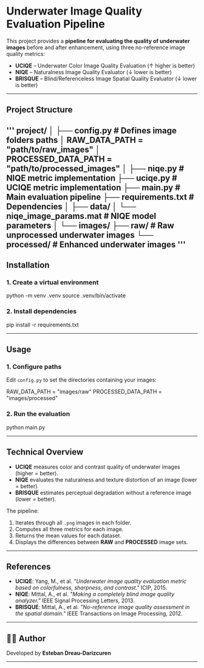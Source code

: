 #  Underwater Image Quality Evaluation Pipeline

This project provides a **pipeline for evaluating the quality of underwater images** before and after enhancement, using three no-reference image quality metrics:

- **UCIQE** – Underwater Color Image Quality Evaluation (↑ higher is better)  
- **NIQE** – Naturalness Image Quality Evaluator (↓ lower is better)  
- **BRISQUE** – Blind/Referenceless Image Spatial Quality Evaluator (↓ lower is better)

---

##  Project Structure
'''
project/
│
├── config.py                # Defines image folders paths
│      RAW_DATA_PATH = "path/to/raw_images"
│      PROCESSED_DATA_PATH = "path/to/processed_images"
│
├── niqe.py                  # NIQE metric implementation
├── uciqe.py                 # UCIQE metric implementation
├── main.py                  # Main evaluation pipeline
├── requirements.txt         # Dependencies
│
├── data/
│      └── niqe_image_params.mat   # NIQE model parameters
│
└── images/
       ├── raw/              # Raw unprocessed underwater images
       └── processed/        # Enhanced underwater images
'''
---

##  Installation

### 1. Create a virtual environment
python -m venv .venv
source .venv/bin/activate       

### 2. Install dependencies
pip install -r requirements.txt

---

##  Usage

### 1. Configure paths
Edit `config.py` to set the directories containing your images:

RAW_DATA_PATH = "images/raw"
PROCESSED_DATA_PATH = "images/processed"

### 2. Run the evaluation
python main.py

---

##  Technical Overview

- **UCIQE** measures color and contrast quality of underwater images (higher = better).  
- **NIQE** evaluates the naturalness and texture distortion of an image (lower = better).  
- **BRISQUE** estimates perceptual degradation without a reference image (lower = better).

The pipeline:
1. Iterates through all `.png` images in each folder.
2. Computes all three metrics for each image.
3. Returns the mean values for each dataset.
4. Displays the differences between **RAW** and **PROCESSED** image sets.

---

##  References

- **UCIQE**: Yang, M., et al. *"Underwater image quality evaluation metric based on colorfulness, sharpness, and contrast."* ICIP, 2015.  
- **NIQE**: Mittal, A., et al. *"Making a completely blind image quality analyzer."* IEEE Signal Processing Letters, 2013.  
- **BRISQUE**: Mittal, A., et al. *"No-reference image quality assessment in the spatial domain."* IEEE Transactions on Image Processing, 2012.

---

## 👨‍🔬 Author

Developed by **Esteban Dreau-Darizcuren**  

---
